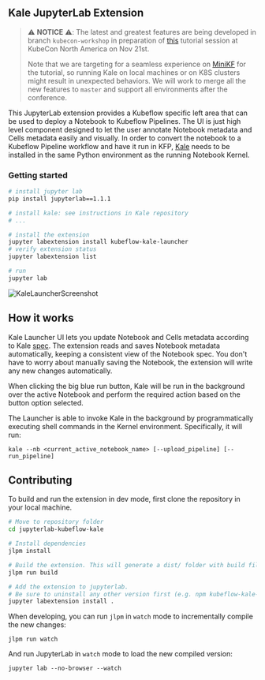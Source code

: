 ## Kale JupyterLab Extension

> :warning: **NOTICE** :warning:: The latest and greatest features are being developed in branch `kubecon-workshop` in preparation of [this](https://kccncna19.sched.com/event/Uaeq/tutorial-from-notebook-to-kubeflow-pipelines-an-end-to-end-data-science-workflow-michelle-casbon-google-stefano-fioravanzo-fondazione-bruno-kessler-ilias-katsakioris-arrikto?iframe=no&w=100%&sidebar=yes&bg=no) tutorial session at KubeCon North America on Nov 21st.
> 
> Note that we are targeting for a seamless experience on [MiniKF](https://www.kubeflow.org/docs/other-guides/virtual-dev/getting-started-minikf/) for the tutorial, so running Kale on local machines or on K8S clusters might result in unexpected behaviors. We will work to merge all the new features to `master` and support all environments after the conference.


This JupyterLab extension provides a Kubeflow specific left area that can be used to deploy a Notebook to Kubeflow Pipelines. The UI is just high level component designed to let the user annotate Notebook metadata and Cells metadata easily and visually. In order to convert the notebook to a Kubeflow Pipeline workflow and have it run in KFP, [Kale](http://github.com/kubeflow-kale/kale) needs to be installed in the same Python environment as the running Notebook Kernel.

### Getting started

```bash
# install jupyter lab
pip install jupyterlab==1.1.1

# install kale: see instructions in Kale repository
# ...

# install the extension
jupyter labextension install kubeflow-kale-launcher
# verify extension status
jupyter labextension list

# run
jupyter lab
```

![KaleLauncherScreenshot](https://raw.githubusercontent.com/kubeflow-kale/jupyterlab-kubeflow-kale/master/docs/imgs/kale-launcher-screen.png)

## How it works

Kale Launcher UI lets you update Notebook and Cells metadata according to Kale [spec](https://github.com/kubeflow-kale/kale#notebook-metadata-spec). The extension reads and saves Notebook metadata automatically, keeping a consistent view of the Notebook spec. You don't have to worry about manually saving the Notebook, the extension will write any new changes automatically.

When clicking the big blue run button, Kale will be run in the background over the active Notebook and perform the required action based on the button option selected.

The Launcher is able to invoke Kale in the background by programmatically executing shell commands in the Kernel environment. Specifically, it will run:

```
kale --nb <current_active_notebook_name> [--upload_pipeline] [--run_pipeline]
```

## Contributing

To build and run the extension in dev mode, first clone the repository in your local machine.

```bash
# Move to repository folder
cd jupyterlab-kubeflow-kale

# Install dependencies
jlpm install

# Build the extension. This will generate a dist/ folder with build files
jlpm run build

# Add the extension to jupyterlab. 
# Be sure to uninstall any other version first (e.g. npm kubeflow-kale-launcher package)
jupyter labextension install .
```

When developing, you can run `jlpm` in `watch` mode to incrementally compile the new changes:

```
jlpm run watch
```

And run JupyterLab in `watch` mode to load the new compiled version:

```
jupyter lab --no-browser --watch
```